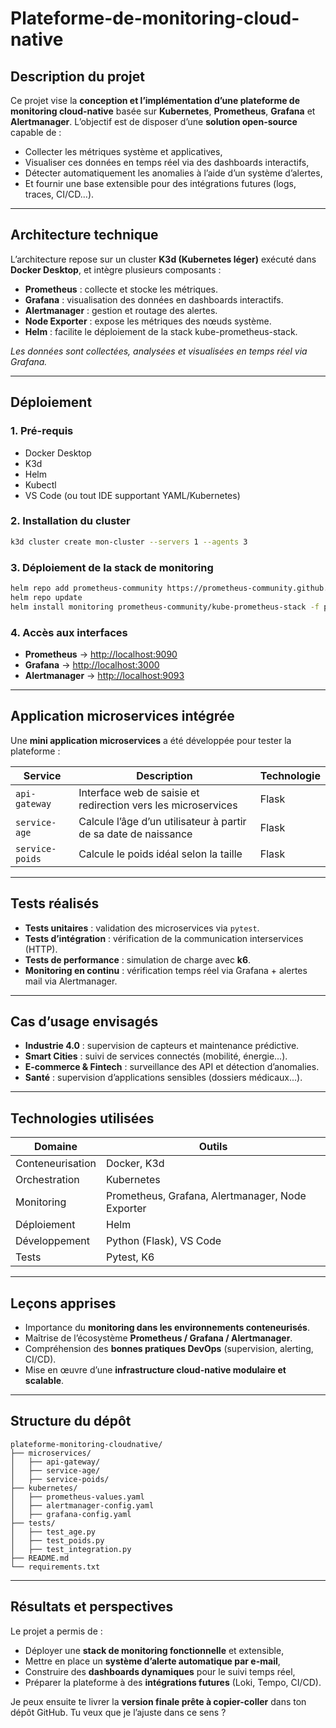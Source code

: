 # Plateforme-de-monitoring-cloud-native
## Description du projet

Ce projet vise la **conception et l’implémentation d’une plateforme de monitoring cloud-native** basée sur **Kubernetes**, **Prometheus**, **Grafana** et **Alertmanager**.
L’objectif est de disposer d’une **solution open-source** capable de :

* Collecter les métriques système et applicatives,
* Visualiser ces données en temps réel via des dashboards interactifs,
* Détecter automatiquement les anomalies à l’aide d’un système d’alertes,
* Et fournir une base extensible pour des intégrations futures (logs, traces, CI/CD...).

---

## Architecture technique

L’architecture repose sur un cluster **K3d (Kubernetes léger)** exécuté dans **Docker Desktop**, et intègre plusieurs composants :

* **Prometheus** : collecte et stocke les métriques.
* **Grafana** : visualisation des données en dashboards interactifs.
* **Alertmanager** : gestion et routage des alertes.
* **Node Exporter** : expose les métriques des nœuds système.
* **Helm** : facilite le déploiement de la stack kube-prometheus-stack.

*Les données sont collectées, analysées et visualisées en temps réel via Grafana.*

---

## Déploiement

### 1. Pré-requis

* Docker Desktop
* K3d
* Helm
* Kubectl
* VS Code (ou tout IDE supportant YAML/Kubernetes)

### 2. Installation du cluster

```bash
k3d cluster create mon-cluster --servers 1 --agents 3
```

### 3. Déploiement de la stack de monitoring

```bash
helm repo add prometheus-community https://prometheus-community.github.io/helm-charts
helm repo update
helm install monitoring prometheus-community/kube-prometheus-stack -f prometheus-values.yaml
```

### 4. Accès aux interfaces

* **Prometheus** → [http://localhost:9090](http://localhost:9090)
* **Grafana** → [http://localhost:3000](http://localhost:3000)
* **Alertmanager** → [http://localhost:9093](http://localhost:9093)

---

## Application microservices intégrée

Une **mini application microservices** a été développée pour tester la plateforme :

| Service         | Description                                                     | Technologie |
| --------------- | --------------------------------------------------------------- | ----------- |
| `api-gateway`   | Interface web de saisie et redirection vers les microservices   | Flask       |
| `service-age`   | Calcule l’âge d’un utilisateur à partir de sa date de naissance | Flask       |
| `service-poids` | Calcule le poids idéal selon la taille                          | Flask       |

---

## Tests réalisés

* **Tests unitaires** : validation des microservices via `pytest`.
* **Tests d’intégration** : vérification de la communication interservices (HTTP).
* **Tests de performance** : simulation de charge avec **k6**.
* **Monitoring en continu** : vérification temps réel via Grafana + alertes mail via Alertmanager.

---

## Cas d’usage envisagés

* **Industrie 4.0** : supervision de capteurs et maintenance prédictive.
* **Smart Cities** : suivi de services connectés (mobilité, énergie...).
* **E-commerce & Fintech** : surveillance des API et détection d’anomalies.
* **Santé** : supervision d’applications sensibles (dossiers médicaux...).

---

## Technologies utilisées

| Domaine          | Outils                                           |
| ---------------- | ------------------------------------------------ |
| Conteneurisation | Docker, K3d                                      |
| Orchestration    | Kubernetes                                       |
| Monitoring       | Prometheus, Grafana, Alertmanager, Node Exporter |
| Déploiement      | Helm                                             |
| Développement    | Python (Flask), VS Code                          |
| Tests            | Pytest, K6                                       |

---

## Leçons apprises

* Importance du **monitoring dans les environnements conteneurisés**.
* Maîtrise de l’écosystème **Prometheus / Grafana / Alertmanager**.
* Compréhension des **bonnes pratiques DevOps** (supervision, alerting, CI/CD).
* Mise en œuvre d’une **infrastructure cloud-native modulaire et scalable**.

---

## Structure du dépôt

```
plateforme-monitoring-cloudnative/
├── microservices/
│   ├── api-gateway/
│   ├── service-age/
│   ├── service-poids/
├── kubernetes/
│   ├── prometheus-values.yaml
│   ├── alertmanager-config.yaml
│   ├── grafana-config.yaml
├── tests/
│   ├── test_age.py
│   ├── test_poids.py
│   ├── test_integration.py
├── README.md
└── requirements.txt
```

---

## Résultats et perspectives

Le projet a permis de :

* Déployer une **stack de monitoring fonctionnelle** et extensible,
* Mettre en place un **système d’alerte automatique par e-mail**,
* Construire des **dashboards dynamiques** pour le suivi temps réel,
* Préparer la plateforme à des **intégrations futures** (Loki, Tempo, CI/CD).

Je peux ensuite te livrer la **version finale prête à copier-coller** dans ton dépôt GitHub.
Tu veux que je l’ajuste dans ce sens ?

